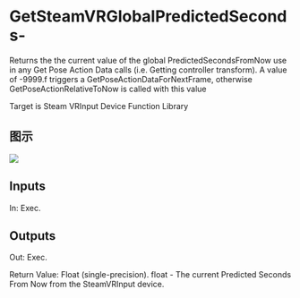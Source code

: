 # GetSteamVRGlobalPredictedSeconds-

Returns the the current value of the global PredictedSecondsFromNow use in any Get Pose Action Data calls (i.e. Getting controller transform). A value of -9999.f triggers a GetPoseActionDataForNextFrame, otherwise GetPoseActionRelativeToNow is called with this value

Target is Steam VRInput Device Function Library

## 图示

![]($-20221218-21043708.png)

## Inputs

In: Exec.  

## Outputs

Out: Exec.

Return Value: Float (single-precision). float - The current Predicted Seconds From Now from the SteamVRInput device.

